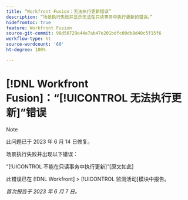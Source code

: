 ```yaml
---
title: “Workfront Fusion：无法执行更新错误”
description: “场景执行失败并显示无法在只读事务中执行更新的错误。”
hidefromtoc: true
feature: Workfront Fusion
source-git-commit: 98d56729e44e7ab47e201bdfc00db8d40c5f15f6
workflow-type: ht
source-wordcount: '60'
ht-degree: 100%

---
```



# [!DNL Workfront Fusion]：“[!UICONTROL 无法执行更新]”错误

>[!NOTE]
>
>此问题已于 2023 年 6 月 14 日修复。

场景执行失败并出现以下错误：

“[!UICONTROL 不能在只读事务中执行更新]”[原文如此]

此错误已在 [!DNL Workfront] > [!UICONTROL 监测活动]模块中报告。

_首次报告于 2023 年 6 月 7 日。_

